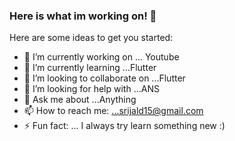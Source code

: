 ### Here is what im working on! 👋


Here are some ideas to get you started:

- 🔭 I’m currently working on ... Youtube
- 🌱 I’m currently learning ...Flutter
- 👯 I’m looking to collaborate on ...Flutter
- 🤔 I’m looking for help with ...ANS
- 💬 Ask me about ...Anything
- 📫 How to reach me: ...srijald15@gmail.com
- ⚡ Fun fact: ... I always try learn something new :)
